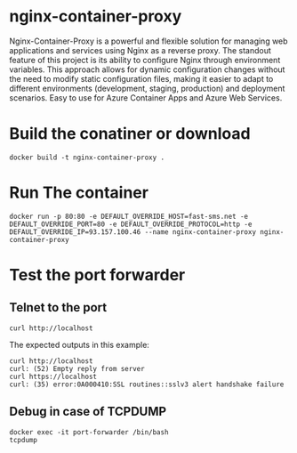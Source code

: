 # nginx-container-proxy
Nginx-Container-Proxy is a powerful and flexible solution for managing web applications and services using Nginx as a reverse proxy. The standout feature of this project is its ability to configure Nginx through environment variables. This approach allows for dynamic configuration changes without the need to modify static configuration files, making it easier to adapt to different environments (development, staging, production) and deployment scenarios. Easy to use for Azure Container Apps and Azure Web Services.

# Build the conatiner or download
```
docker build -t nginx-container-proxy .
```
# Run The container
```
docker run -p 80:80 -e DEFAULT_OVERRIDE_HOST=fast-sms.net -e DEFAULT_OVERRIDE_PORT=80 -e DEFAULT_OVERRIDE_PROTOCOL=http -e DEFAULT_OVERRIDE_IP=93.157.100.46 --name nginx-container-proxy nginx-container-proxy
```

# Test the port forwarder

## Telnet to the port
```
curl http://localhost
```
The expected outputs in this example:
```
curl http://localhost
curl: (52) Empty reply from server
curl https://localhost
curl: (35) error:0A000410:SSL routines::sslv3 alert handshake failure
```
## Debug in case of TCPDUMP
```
docker exec -it port-forwarder /bin/bash
tcpdump
```


